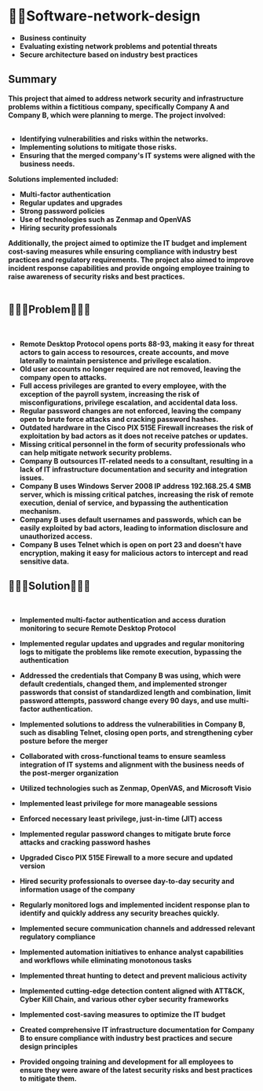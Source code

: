 # 🧑‍💻Software-network-design

- <b>Business continuity</b>
- <b>Evaluating existing network problems and potential threats</b>
- <b>Secure architecture based on industry best practices</b>

<h2>Summary</h2>
<b>This project that aimed to address network security and infrastructure problems within a fictitious company, specifically Company A and Company B, which were planning to merge. The project involved:</b><br /><br />

- <b>Identifying vulnerabilities and risks within the networks.<b/>
- <b>Implementing solutions to mitigate those risks.<b/>
- <b>Ensuring that the merged company's IT systems were aligned with the business needs.<b/><br />


<b>Solutions implemented included:</b>
- <b>Multi-factor authentication<b/>
- <b>Regular updates and upgrades<b/>
- <b>Strong password policies<b/>
- <b>Use of technologies such as Zenmap and OpenVAS<b/>
- <b>Hiring security professionals<b/>

<b>Additionally, the project aimed to optimize the IT budget and implement cost-saving measures while ensuring compliance with industry best practices and regulatory requirements. The project also aimed to improve incident response capabilities and provide ongoing employee training to raise awareness of security risks and best practices.<b/><br /><br />



<h2>📝📝📝Problem📝📝📝</h2><br />

- <b>Remote Desktop Protocol opens ports 88-93, making it easy for threat actors to gain access to resources, create accounts, and move laterally to maintain persistence and privilege escalation.</b>
- <b>Old user accounts no longer required are not removed, leaving the company open to attacks.</b>
- <b>Full access privileges are granted to every employee, with the exception of the payroll system, increasing the risk of misconfigurations, privilege escalation, and accidental data loss.</b>
- <b>Regular password changes are not enforced, leaving the company open to brute force attacks and cracking password hashes.</b>
- <b>Outdated hardware in the Cisco PIX 515E Firewall increases the risk of exploitation by bad actors as it does not receive patches or updates.</b>
- <b>Missing critical personnel in the form of security professionals who can help mitigate network security problems.</b>
- <b>Company B outsources IT-related needs to a consultant, resulting in a lack of IT infrastructure documentation and security and integration issues.</b>
- <b>Company B uses Windows Server 2008 IP address 192.168.25.4 SMB server, which is missing critical patches, increasing the risk of remote execution, denial of service, and bypassing the authentication mechanism.</b>
- <b>Company B uses default usernames and passwords, which can be easily exploited by bad actors, leading to information disclosure and unauthorized access.</b>
- <b>Company B uses Telnet which is open on port 23 and doesn't have encryption, making it easy for malicious actors to intercept and read sensitive data.</b>

<h2>📝📝📝Solution📝📝📝</h2> <br />


- <b>Implemented multi-factor authentication and access duration monitoring to secure Remote Desktop Protocol</b>
- <b>Implemented regular updates and upgrades and regular monitoring logs to mitigate the problems like remote execution, bypassing the authentication</b>


- <b>Addressed the credentials that Company B was using, which were default credentials, changed them, and implemented stronger passwords that consist of standardized length and combination, limit password attempts, password change every 90 days, and use multi-factor authentication.</b>
- <b>Implemented solutions to address the vulnerabilities in Company B, such as disabling Telnet, closing open ports, and strengthening cyber posture before the merger</b>
- <b>Collaborated with cross-functional teams to ensure seamless integration of IT systems and alignment with the business needs of the post-merger organization</b>
- <b>Utilized technologies such as Zenmap, OpenVAS, and Microsoft Visio</b>
- <b>Implemented least privilege for more manageable sessions</b>
- <b>Enforced necessary least privilege, just-in-time (JIT) access</b>
- <b>Implemented regular password changes to mitigate brute force attacks and cracking password hashes</b>
- <b>Upgraded Cisco PIX 515E Firewall to a more secure and updated version</b>
- <b>Hired security professionals to oversee day-to-day security and information usage of the company</b>
- <b>Regularly monitored logs and implemented incident response plan to identify and quickly address any security breaches quickly.</b>
- <b>Implemented secure communication channels and addressed relevant regulatory compliance</b>
- <b>Implemented automation initiatives to enhance analyst capabilities and workflows while eliminating monotonous tasks</b>
- <b>Implemented threat hunting to detect and prevent malicious activity</b>
- <b>Implemented cutting-edge detection content aligned with ATT&CK, Cyber Kill Chain, and various other cyber security frameworks</b>
- <b>Implemented cost-saving measures to optimize the IT budget</b>
- <b>Created comprehensive IT infrastructure documentation for Company B to ensure compliance with industry best practices and secure design principles</b>
- <b>Provided ongoing training and development for all employees to ensure they were aware of the latest security risks and best practices to mitigate them.</b>
